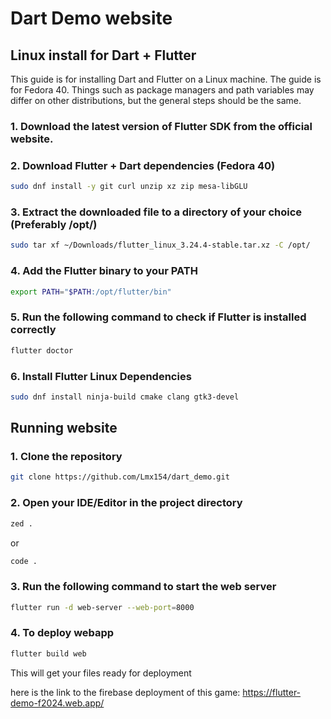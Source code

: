 # Dart Demo website

## Linux install for Dart + Flutter
This guide is for installing Dart and Flutter on a Linux machine. The guide is for Fedora 40. Things such as package managers and path variables may differ on other distributions, but the general steps should be the same.

### 1. Download the latest version of Flutter SDK from the official website.

### 2. Download Flutter + Dart dependencies (Fedora 40)
```bash
sudo dnf install -y git curl unzip xz zip mesa-libGLU
```

### 3. Extract the downloaded file to a directory of your choice (Preferably /opt/)
```bash
sudo tar xf ~/Downloads/flutter_linux_3.24.4-stable.tar.xz -C /opt/
```

### 4. Add the Flutter binary to your PATH
```bash
export PATH="$PATH:/opt/flutter/bin"
```

### 5. Run the following command to check if Flutter is installed correctly
```bash
flutter doctor
```

### 6. Install Flutter Linux Dependencies
```bash
sudo dnf install ninja-build cmake clang gtk3-devel
```

## Running website

### 1. Clone the repository
```bash
git clone https://github.com/Lmx154/dart_demo.git
```

### 2. Open your IDE/Editor in the project directory
```bash
zed .
```
or
```bash
code .
```

### 3. Run the following command to start the web server
```bash
flutter run -d web-server --web-port=8000
```
### 4. To deploy webapp
```bash
flutter build web
```
This will get your files ready for deployment

here is the link to the firebase deployment of this game: https://flutter-demo-f2024.web.app/

